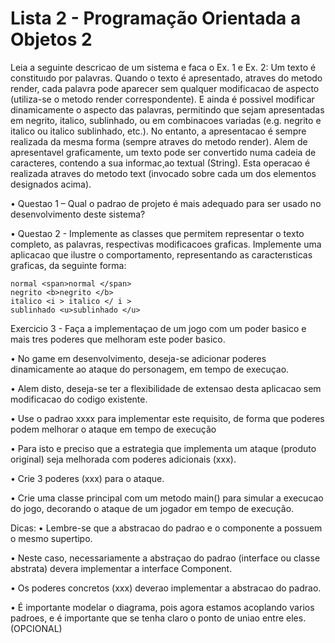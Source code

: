 # Lista 2 - Programação Orientada a Objetos 2


Leia a seguinte descricao de um sistema e faca o Ex. 1 e Ex. 2: 
Um texto é constituıdo por palavras. Quando o texto é apresentado, atraves do metodo render, cada palavra pode aparecer sem qualquer modificacao de aspecto (utiliza-se o metodo render correspondente). E ainda é possivel modificar dinamicamente o aspecto das palavras, permitindo que sejam apresentadas em negrito, italico, sublinhado, ou em combinacoes variadas (e.g. negrito e italico ou italico sublinhado, etc.). No entanto, a apresentacao é sempre realizada da mesma forma (sempre atraves do metodo render). Alem de apresentavel graficamente, um texto pode ser convertido numa cadeia de caracteres, contendo a sua informac¸ao textual (String). Esta operacao é realizada atraves do metodo text (invocado sobre cada um dos elementos designados acima). 

• Questao 1 – Qual o padrao de projeto é mais adequado para ser usado no desenvolvimento deste sistema? 

• Questao 2 - Implemente as classes que permitem representar o texto completo, as palavras, respectivas modificacoes graficas. Implemente uma aplicacao que ilustre o comportamento, representando as caracterısticas graficas, da seguinte forma: 


```
normal <span>normal </span> 
negrito <b>negrito </b>
italico <i > italico </ i > 
sublinhado <u>sublinhado </u>

```

Exercicio 3 - Faça a implementaçao de um jogo com um poder basico e mais tres poderes que melhoram este poder basico. 

• No game em desenvolvimento, deseja-se adicionar poderes dinamicamente ao ataque do personagem, em tempo de execuçao. 

• Alem disto, deseja-se ter a flexibilidade de extensao desta aplicacao sem modificacao do codigo existente. 

• Use o padrao xxxx para implementar este requisito, de forma que poderes podem melhorar o ataque em tempo  de execução

• Para isto e preciso que a estrategia que implementa um ataque (produto original) seja melhorada com poderes adicionais (xxx).

• Crie 3 poderes (xxx) para o ataque.

• Crie uma classe principal com um metodo main() para simular a execucao do jogo, decorando o ataque de um jogador em tempo de execução.


Dicas:
• Lembre-se que a abstracao do padrao e o componente a possuem o mesmo supertipo.

• Neste caso, necessariamente a abstraçao do padrao (interface ou classe abstrata) devera implementar a interface Component.

• Os poderes concretos (xxx) deverao implementar a abstracao do padrao. 

• É importante modelar o diagrama, pois agora estamos acoplando varios padroes, e é importante que se tenha claro o ponto de uniao entre eles. (OPCIONAL) 
